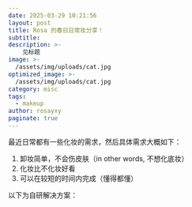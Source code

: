 ```yaml
---
date: 2025-03-29 10:21:56
layout: post
title: Rosa 的春日日常妆分享！
subtitle: 
description: >-
    见标题
image: >-
  /assets/img/uploads/cat.jpg
optimized_image: >-
  /assets/img/uploads/cat.jpg
category: misc
tags:
  - makeup
author: rosayxy
paginate: true
---
```


最近日常都有一些化妆的需求，然后具体需求大概如下：
1. 卸妆简单，不会伤皮肤（in other words, 不想化底妆）
2. 化妆比不化妆好看
3. 可以在较短的时间内完成（懂得都懂）

以下为自研解决方案：

